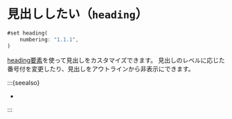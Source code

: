 # 見出ししたい（``heading``）

```rust
#set heading(
    numbering: "1.1.1",
)
```

[heading要素](https://typst.app/docs/reference/meta/heading/)を使って見出しをカスタマイズできます。
見出しのレベルに応じた番号付を変更したり、見出しをアウトラインから非表示にできます。

:::{seealso}

- [](../latex/latex-section.md)

:::
